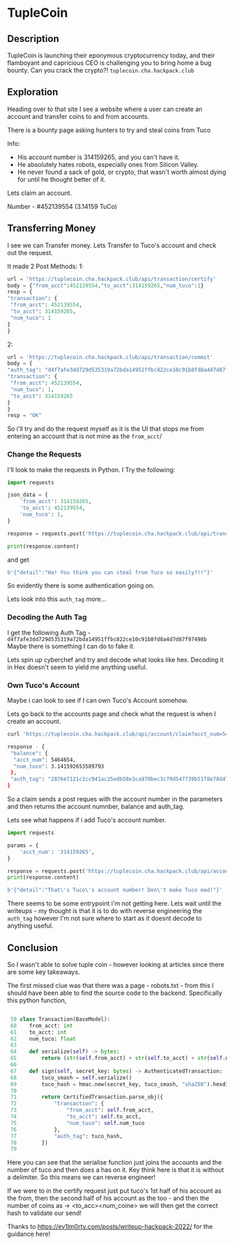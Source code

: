 # TupleCoin

## Description

TupleCoin is launching their eponymous cryptocurrency today, and their flamboyant and capricious CEO is challenging you to bring home a bug bounty. Can you crack the crypto?!
`tuplecoin.cha.hackpack.club`

## Exploration

Heading over to that site I see a website where a user can create an account and transfer coins to and from accounts.

There is a bounty page asking hunters to try and steal coins from Tuco

Info:

- His account number is 314159265, and you can't have it.
- He absolutely hates robots, especially ones from Silicon Valley.
- He never found a sack of gold, or crypto, that wasn't worth almost dying for until he thought better of it.

Lets claim an account.

 Number - #452139554 (3.14159 TuCo)

## Transferring Money

 I see we can Transfer money. Lets Transfer to Tuco's account and check out the request.

 It made 2 Post Methods:
 1:

 ```python
 url = 'https://tuplecoin.cha.hackpack.club/api/transaction/certify'
 body = {"from_acct":452139554,"to_acct":314159265,"num_tuco":1}
 resp = {
 "transaction": {
  "from_acct": 452139554,
  "to_acct": 314159265,
  "num_tuco": 1
 }
}
 ```

 2:

 ```python
 url = 'https://tuplecoin.cha.hackpack.club/api/transaction/commit'
 body = {
 "auth_tag": "d4f7afe3dd729d535319a72bda14951ffbc822ce10c91b8fd8a4d7d87f97498b",
 "transaction": {
  "from_acct": 452139554,
  "num_tuco": 1,
  "to_acct": 314159265
 }
}
 resp = "OK"
 ```

So i'll try and do the request myself as it is the UI that stops me from entering an account that is not mine as the `from_acct`/

### Change the Requests

I'll look to make the requests in Python.
I Try the following:

```python
import requests

json_data = {
    'from_acct': 314159265,
    'to_acct': 452139554,
    'num_tuco': 1,
}

response = requests.post('https://tuplecoin.cha.hackpack.club/api/transaction/certify', json=json_data)

print(response.content)
```

and get

```python
b'{"detail":"Ha! You think you can steal from Tuco so easily?!!"}'
```

So evidently there is some authentication going on.

Lets look into this `auth_tag` more...

### Decoding the Auth Tag

I get the following Auth Tag - `d4f7afe3dd729d535319a72bda14951ffbc822ce10c91b8fd8a4d7d87f97498b`
Maybe there is something I can do to fake it.

Lets spin up cyberchef and try and decode what looks like hex.
Decoding it in Hex doesn't seem to yield me anything useful.

### Own Tuco's Account

Maybe i can look to see if I can own Tuco's Account somehow.

Lets go back to the accounts page and check what the request is when I create an account.

```bash
curl 'https://tuplecoin.cha.hackpack.club/api/account/claim?acct_num=5464654'

response - {
 "balance": {
  "acct_num": 5464654,
  "num_tuco": 3.141592653589793
 },
 "auth_tag": "2876e7121c1cc941ac25edb58e3ca970bec3c79d547739b51f8e78d47dc37231"
}
```

So a claim sends a post reques with the account number in the parameters and then returns the account numnber, balance and auth_tag.

Lets see what happens if i add Tuco's account number.

```python
import requests

params = {
    'acct_num': '314159265',
}

response = requests.post('https://tuplecoin.cha.hackpack.club/api/account/claim', params=params)
print(response.content)

b'{"detail":"That\'s Tuco\'s account number! Don\'t make Tuco mad!"}'
```


There seems to be some entrypoint i'm not getting here.
Lets wait until the writeups - my thought is that it is to do with reverse engineering the `auth_tag` however I'm not sure where to start as it doesnt decode to anything useful.

## Conclusion

So I wasn't able to solve tuple coin - however looking at articles since there are some key takeaways.

The first missed clue was that there was a page - robots.txt - from this I should have been able to find the source code to the backend. Specifically this python function,

```python

 59 class Transaction(BaseModel):
 60    from_acct: int
 61    to_acct: int
 62    num_tuco: float
 63
 64    def serialize(self) -> bytes:
 65        return (str(self.from_acct) + str(self.to_acct) + str(self.num_tuco)).encode()
 66
 67    def sign(self, secret_key: bytes) -> AuthenticatedTransaction:
 68        tuco_smash = self.serialize()
 69        tuco_hash = hmac.new(secret_key, tuco_smash, "sha256").hexdigest()
 70        
 71        return CertifiedTransaction.parse_obj({
 72            "transaction": {
 73                "from_acct": self.from_acct,
 74                "to_acct": self.to_acct,
 75                "num_tuco": self.num_tuco
 76            },
 77            "auth_tag": tuco_hash,
 78        })
 79
```

Here you can see that the serialise function just joins the accounts and the number of tuco and then does a has on it. Key think here is that it is without a delimiter. So this means we can reverse engineer!

If we were to in the certify request just put tuco's 1st half of his account as the from, then the second half of his account as the too - and then the number of coins as -> <to_acc><num_coine> we will then get the correct hash to validate our send!

Thanks to <https://ev1lm0rty.com/posts/writeup-hackpack-2022/> for the guidance here!
